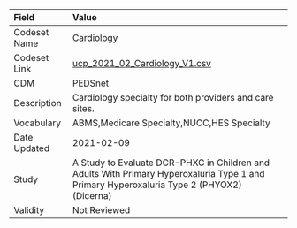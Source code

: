 |Field        |Value                                                                                                                                     |
|:------------|:-----------------------------------------------------------------------------------------------------------------------------------------|
|Codeset Name |Cardiology                                                                                                                                |
|Codeset Link |[ucp_2021_02_Cardiology_V1.csv](https://github.com/PEDSnet/Variable-Dictionary/blob/main/visits/ucp_2021_02_Cardiology_V1.csv.csv)        |
|CDM          |PEDSnet                                                                                                                                   |
|Description  |Cardiology specialty for both providers and care sites.                                                                                   |
|Vocabulary   |ABMS,Medicare Specialty,NUCC,HES Specialty                                                                                                |
|Date Updated |2021-02-09                                                                                                                                |
|Study        |A Study to Evaluate DCR-PHXC in Children and Adults With Primary Hyperoxaluria Type 1 and Primary Hyperoxaluria Type 2 (PHYOX2) (Dicerna) |
|Validity     |Not Reviewed                                                                                                                              |
